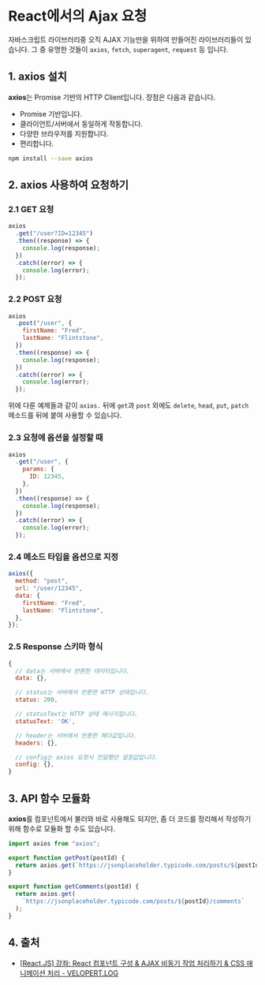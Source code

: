 # React에서의 Ajax 요청

자바스크립트 라이브러리중 오직 AJAX 기능만을 위하여 만들어진 라이브러리들이 있습니다. 그 중 유명한 것들이 `axios`, `fetch`, `superagent`, `request` 등 입니다.

## 1. axios 설치

**axios**는 Promise 기반의 HTTP Client입니다. 장점은 다음과 같습니다.

- Promise 기반입니다.
- 클라이언트/서버에서 동일하게 작동합니다.
- 다양한 브라우저를 지원합니다.
- 편리합니다.

```bash
npm install --save axios
```

## 2. axios 사용하여 요청하기

### 2.1 GET 요청

```javascript
axios
  .get("/user?ID=12345")
  .then((response) => {
    console.log(response);
  })
  .catch((error) => {
    console.log(error);
  });
```

### 2.2 POST 요청

```javascript
axios
  .post("/user", {
    firstName: "Fred",
    lastName: "Flintstone",
  })
  .then((response) => {
    console.log(response);
  })
  .catch((error) => {
    console.log(error);
  });
```

위에 다룬 예제들과 같이 `axios.` 뒤에 `get`과 `post` 외에도 `delete`, `head`, `put`, `patch` 메소드를 뒤에 붙여 사용할 수 있습니다.

### 2.3 요청에 옵션을 설정할 때

```javascript
axios
  .get("/user", {
    params: {
      ID: 12345,
    },
  })
  .then((response) => {
    console.log(response);
  })
  .catch((error) => {
    console.log(error);
  });
```

### 2.4 메소드 타입을 옵션으로 지정

```javascript
axios({
  method: "post",
  url: "/user/12345",
  data: {
    firstName: "Fred",
    lastName: "Flintstone",
  },
});
```

### 2.5 Response 스키마 형식

```javascript
{
  // data는 서버에서 반환한 데이터입니다.
  data: {},

  // status는 서버에서 반환한 HTTP 상태입니다.
  status: 200,

  // statusText는 HTTP 상태 메시지입니다.
  statusText: 'OK',

  // header는 서버에서 반환한 헤더값입니다.
  headers: {},

  // config는 axios 요청시 전달했던 설정값입니다.
  config: {},
}
```

## 3. API 함수 모듈화

**axios**를 컴포넌트에서 불러와 바로 사용해도 되지만, 좀 더 코드를 정리해서 작성하기 위해 함수로 모듈화 할 수도 있습니다.

```javascript
import axios from "axios";

export function getPost(postId) {
  return axios.get(`https://jsonplaceholder.typicode.com/posts/${postId}`);
}

export function getComments(postId) {
  return axios.get(
    `https://jsonplaceholder.typicode.com/posts/${postId}/comments`
  );
}
```

## 4. 출처

- [[React.JS] 강좌: React 컴포넌트 구성 & AJAX 비동기 작업 처리하기 & CSS 애니메이션 처리 - VELOPERT.LOG](https://velopert.com/2597)
